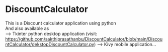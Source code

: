 # DiscountCalculator
This is a Discount calculator application using python  
And also available as  
--> Tkinter python desktop application (visit: https://github.com/sakthiprasathanbu/DiscountCalculator/blob/main/DiscountCalculator/dekstopDiscountCalculator.py) 
--> Kivy mobile application...
